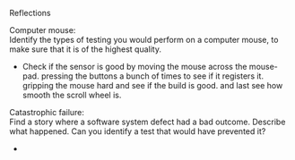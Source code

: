 Reflections


Computer mouse:  
Identify the types of testing you would perform on a computer mouse, to
make sure that it is of the highest quality.

* Check if the sensor is good by moving the mouse across the mouse-pad. pressing the buttons a bunch of times to see if it registers it.  
gripping the mouse hard and see if the build is good. and last see how smooth the scroll wheel is.

Catastrophic failure:  
Find a story where a software system defect had a bad outcome. Describe
what happened. Can you identify a test that would have prevented it?

* 
